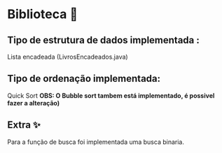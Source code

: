 # Biblioteca 📜

## Tipo de estrutura de dados implementada :
  Lista encadeada (LivrosEncadeados.java)
## Tipo de ordenação implementada:
 Quick Sort **OBS: O Bubble sort tambem está implementado, é possivel fazer a alteração)**
## Extra ✨
Para a função de busca foi implementada uma busca binaria.
